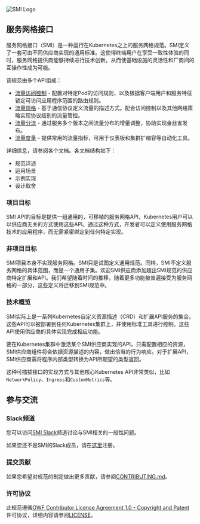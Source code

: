 ![SMI Logo](./images/smi-banner.png)

## 服务网格接口

服务网格接口（SMI）是一种运行在Kubernetes之上的服务网格规范。SMI定义了一套可由不同供应商实现的通用标准。这使得终端用户在享受一致性体验的同时，服务网格提供商能够持续进行技术创新。从而使基础设施的灵活性和厂商间的互操作性成为可能。

该规范由多个API组成：

* [流量访问控制](traffic-access-control.md) - 配置对特定Pod的访问规则，以及根据客户端用户和服务特征锁定可访问应用程序范围的路由规则。
* [流量规格](traffic-specs.md) - 基于通信协议定义流量的描述方式。配合访问控制以及其他网络策略实现协议级别的流量管控。
* [流量分流](traffic-split.md) - 通过服务多个版本之间流量分布的增量调整，协助实现金丝雀发布。
* [流量度量](traffic-metrics.md) - 提供常用的流量指标，可用于仪表板和集群扩缩容等自动化工具。

详细信息，请参阅各个文档。各文档结构如下：

* 规范详述
* 运用场景
* 示例实现
* 设计取舍

### 项目目标

SMI API的目标是提供一组通用的，可移植的服务网格API，Kubernetes用户可以以供应商无关的方式使用这些API。通过这种方式，开发者可以定义使用服务网格技术的应用程序，而无需紧密绑定到任何特定实现。

### 非项目目标

SMI项目本身不实现服务网格。SMI只是试图定义通用规范。同样，SMI不定义服务网格的具体范围，而是一个通用子集。欢迎SMI供应商添加超出SMI规范的供应商特定扩展和API。我们希望随着时间的推移，随着更多功能被普遍接受为服务网格的一部分，这些定义将迁移到SMI规范中。

### 技术概览

SMI实际上是一系列Kubernetes自定义资源描述（CRD）和扩展API服务的集合。这些API可以被部署到任何Kubernetes集群上，并使用标准工具进行控制。这些API使用供应商的具体实现完成相应功能。

要在Kubernetes集群中激活某个SMI供应商实现的API，只需配置相应的资源，SMI供应商组件将会依据资源描述的内容，做出恰当的行为响应。对于扩展API，SMI供应商需将程序内部类型转换为API所期望的类型返回。

这种可插拔接口的实现方式与其他核心Kubernetes API非常类似，比如`NetworkPolicy`、`Ingress`和`CustomMetrics`等。

## 参与交流

### Slack频道

您可以访问[SMI Slack](http://smi-spec.slack.com)频道讨论与SMI相关的一般性问题。

如果您还不是SMI的Slack成员，请在[这里](https://aka.ms/smi/slack)注册。

### 提交贡献

如果您希望对规范的制定做出更多贡献，请参阅[CONTRIBUTING.md](./CONTRIBUTING.md)。

### 许可协议

此规范遵循[OWF Contributor License Agreement 1.0 - Copyright and Patent](http://www.openwebfoundation.org/legal/the-owf-1-0-agreements/owf-contributor-license-agreement-1-0---copyright-and-patent)许可协议，详细内容请参阅[LICENSE](./LICENSE)。

